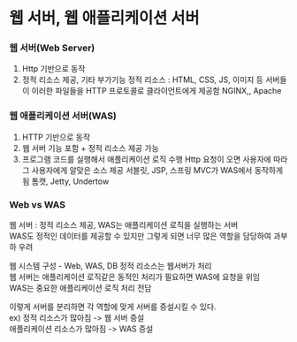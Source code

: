 # 웹 서버, 웹 애플리케이션 서버

### 웹 서버(Web Server)
1) Http 기반으로 동작
2) 정적 리소스 제공, 기타 부가기능
정적 리소스 : HTML, CSS, JS, 이미지 등 
서버들이 이러한 파일들을 HTTP 프로토콜로 클라이언트에게 제공함
NGINX,, Apache

### 웹 애플리케이션 서버(WAS)
1) HTTP 기반으로 동작
2) 웹 서버 기능 포함 + 정적 리소스 제공 가능
3) 프로그램 코드를 실행해서 애플리케이션 로직 수행
Http 요청이 오면 사용자에 따라 그 사용자에게 알맞은 소스 제공
서블릿, JSP, 스프링 MVC가 WAS에서 동작하게 됨
톰캣, Jetty, Undertow

### Web vs WAS
웹 서버 : 정적 리소스 제공, WAS는 애플리케이션 로직을 실행하는 서버<br/>
WAS도 정적인 데이터를 제공할 수 있지만 그렇게 되면 너무 많은 역할을 담당하여 과부하 우려<br/>


웹 시스템 구성 - Web, WAS, DB
정적 리소스는 웹서버가 처리<br/>
웹 서버는 애플리케이션 로직같은 동적인 처리가 필요하면 WAS에 요청을 위임<br/>
WAS는 중요한 애플리케이션 로직 처리 전담<br/>

이렇게 서버를 분리하면 각 역할에 맞게 서버를 증설시킬 수 있다.<br/>
ex) 정적 리소스가 많아짐 -> 웹 서버 증설<br/>
    애플리케이션 리소스가 많아짐 -> WAS 증설<br/>
